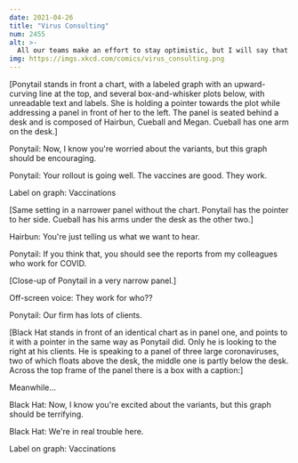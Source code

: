 ```yaml
---
date: 2021-04-26
title: "Virus Consulting"
num: 2455
alt: >-
  All our teams make an effort to stay optimistic, but I will say that once our virus division saw the vaccine efficacy data, they started asking for payment up front.
img: https://imgs.xkcd.com/comics/virus_consulting.png
---
```

[Ponytail stands in front a chart, with a labeled graph with an upward-curving line at the top, and several box-and-whisker plots below, with unreadable text and labels. She is holding a pointer towards the plot while addressing a panel in front of her to the left. The panel is seated behind a desk and is composed of Hairbun, Cueball and Megan. Cueball has one arm on the desk.]

Ponytail: Now, I know you're worried about the variants, but this graph should be encouraging.

Ponytail: Your rollout is going well. The vaccines are good. They work.

Label on graph: Vaccinations

[Same setting in a narrower panel without the chart. Ponytail has the pointer to her side. Cueball has his arms under the desk as the other two.]

Hairbun: You're just telling us what we want to hear.

Ponytail: If you think that, you should see the reports from my colleagues who work for COVID.

[Close-up of Ponytail in a very narrow panel.]

Off-screen voice: They work for who??

Ponytail: Our firm has lots of clients.

[Black Hat stands in front of an identical chart as in panel one, and points to it with a pointer in the same way as Ponytail did. Only he is looking to the right at his clients. He is speaking to a panel of three large coronaviruses, two of which floats above the desk, the middle one is partly below the desk. Across the top frame of the panel there is a box with a caption:]

Meanwhile...

Black Hat: Now, I know you're excited about the variants, but this graph should be terrifying.

Black Hat: We're in real trouble here.

Label on graph: Vaccinations